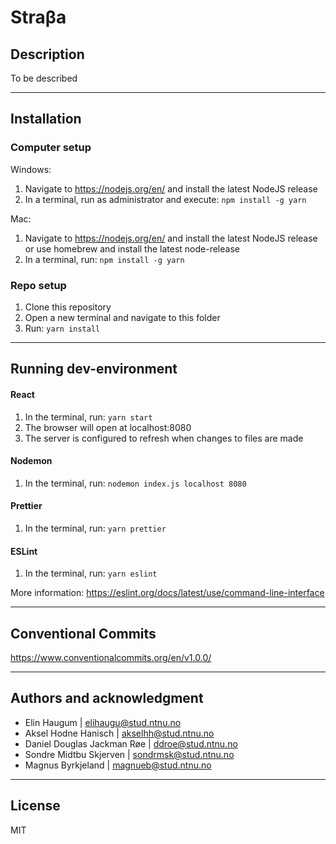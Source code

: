 # Straβa
## Description
To be described

***

## Installation

### Computer setup

Windows:
1. Navigate to https://nodejs.org/en/ and install the latest NodeJS release
2. In a terminal, run as administrator and execute: `npm install -g yarn`

Mac:
1. Navigate to https://nodejs.org/en/ and install the latest NodeJS release
or use homebrew and install the latest node-release
2. In a terminal, run: `npm install -g yarn`


### Repo setup

1. Clone this repository
2. Open a new terminal and navigate to this folder
3. Run: `yarn install`

***

## Running dev-environment

#### React
1. In the terminal, run: `yarn start`
2. The browser will open at localhost:8080
3. The server is configured to refresh when changes to files are made

#### Nodemon
1. In the terminal, run: `nodemon index.js localhost 8080`


#### Prettier
1. In the terminal, run: `yarn prettier`


#### ESLint
1. In the terminal, run: `yarn eslint`

More information: https://eslint.org/docs/latest/use/command-line-interface


***

## Conventional Commits
https://www.conventionalcommits.org/en/v1.0.0/

***


## Authors and acknowledgment
- Elin Haugum | elihaugu@stud.ntnu.no
- Aksel Hodne Hanisch | akselhh@stud.ntnu.no
- Daniel Douglas Jackman Røe | ddroe@stud.ntnu.no
- Sondre Midtbu Skjerven | sondrmsk@stud.ntnu.no
- Magnus Byrkjeland | magnueb@stud.ntnu.no

***

## License
MIT

